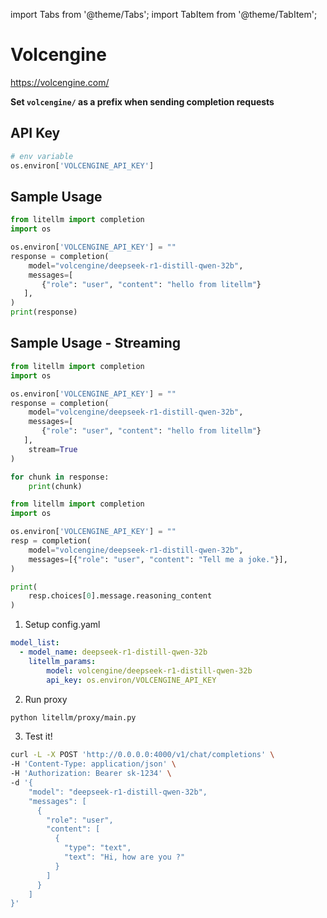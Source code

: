 import Tabs from '@theme/Tabs';
import TabItem from '@theme/TabItem';

# Volcengine
https://volcengine.com/

**Set `volcengine/` as a prefix when sending completion requests**

## API Key
```python
# env variable
os.environ['VOLCENGINE_API_KEY']
```

## Sample Usage
```python
from litellm import completion
import os

os.environ['VOLCENGINE_API_KEY'] = ""
response = completion(
    model="volcengine/deepseek-r1-distill-qwen-32b",
    messages=[
       {"role": "user", "content": "hello from litellm"}
   ],
)
print(response)
```

## Sample Usage - Streaming
```python
from litellm import completion
import os

os.environ['VOLCENGINE_API_KEY'] = ""
response = completion(
    model="volcengine/deepseek-r1-distill-qwen-32b",
    messages=[
       {"role": "user", "content": "hello from litellm"}
   ],
    stream=True
)

for chunk in response:
    print(chunk)
```

<Tabs>
<TabItem value="sdk" label="SDK">

```python
from litellm import completion
import os

os.environ['VOLCENGINE_API_KEY'] = ""
resp = completion(
    model="volcengine/deepseek-r1-distill-qwen-32b",
    messages=[{"role": "user", "content": "Tell me a joke."}],
)

print(
    resp.choices[0].message.reasoning_content
)
```

</TabItem>
<TabItem value="proxy" label="PROXY">

1. Setup config.yaml

```yaml
model_list:
  - model_name: deepseek-r1-distill-qwen-32b
    litellm_params:
        model: volcengine/deepseek-r1-distill-qwen-32b
        api_key: os.environ/VOLCENGINE_API_KEY
```

2. Run proxy

```bash
python litellm/proxy/main.py
```

3. Test it!

```bash
curl -L -X POST 'http://0.0.0.0:4000/v1/chat/completions' \
-H 'Content-Type: application/json' \
-H 'Authorization: Bearer sk-1234' \
-d '{
    "model": "deepseek-r1-distill-qwen-32b",
    "messages": [
      {
        "role": "user",
        "content": [
          {
            "type": "text",
            "text": "Hi, how are you ?"
          }
        ]
      }
    ]
}'
```

</TabItem>

</Tabs>